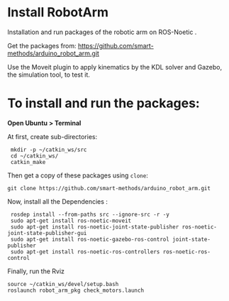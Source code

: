 # Install RobotArm
Installation and run packages of the robotic arm on ROS-Noetic .

Get the packages from: https://github.com/smart-methods/arduino_robot_arm.git

Use the Moveit plugin to apply kinematics by the KDL solver and Gazebo, the simulation tool, to test it.

# To install and run the packages:

**Open Ubuntu > Terminal**

At first, create sub-directories:
```
 mkdir -p ~/catkin_ws/src
 cd ~/catkin_ws/
 catkin_make
```

Then get a copy of these packages using `clone`:
```
git clone https://github.com/smart-methods/arduino_robot_arm.git
```

Now, install all the Dependencies :
```
 rosdep install --from-paths src --ignore-src -r -y
 sudo apt-get install ros-noetic-moveit
 sudo apt-get install ros-noetic-joint-state-publisher ros-noetic-joint-state-publisher-gui
 sudo apt-get install ros-noetic-gazebo-ros-control joint-state-publisher
 sudo apt-get install ros-noetic-ros-controllers ros-noetic-ros-control
```

Finally, run the Rviz

```
source ~/catkin_ws/devel/setup.bash
roslaunch robot_arm_pkg check_motors.launch
```





